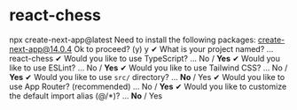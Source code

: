 # react-chess

npx create-next-app@latest
Need to install the following packages:
create-next-app@14.0.4
Ok to proceed? (y) y
✔ What is your project named? … react-chess
✔ Would you like to use TypeScript? … No / **Yes**
✔ Would you like to use ESLint? … No / **Yes**
✔ Would you like to use Tailwind CSS? … No / **Yes**
✔ Would you like to use `src/` directory? … **No** / Yes
✔ Would you like to use App Router? (recommended) … No / **Yes**
✔ Would you like to customize the default import alias (@/*)? … **No** / Yes
